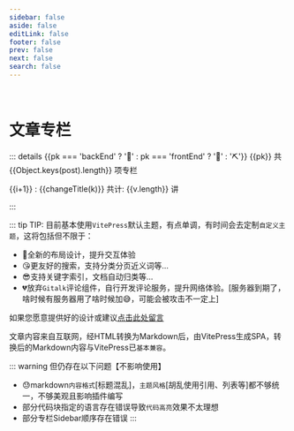 ```yaml
---
sidebar: false
aside: false
editLink: false
footer: false
prev: false
next: false
search: false
---
```


<script setup>
    import {data} from './posts.data.js';
    import VPLink from 'vitepress/dist/client/theme-default/components/VPLink.vue';
    import VPBadge from 'vitepress/dist/client/theme-default/components/VPBadge.vue';
    import VPImage from 'vitepress/dist/client/theme-default/components/VPImage.vue';

// 去除"空格，数字下划线开头，数字横杠开头，‘文档’"
function changeTitle(str){
    let t = str.replace(/\s+/g,"");
    const patten = /[0-9]*(-|_)/;
    const regExp = patten.exec(t);
    if (regExp!=null) return t.replace(regExp[0],"").replace("文档","");
    return str;
}
</script>


<br/>

# 文章专栏

<p v-for="(post,pk) in data.folder" class="docIndex">

::: details {{pk === 'backEnd' ? ':pill:' : pk === 'frontEnd' ? ':dart:' : ':pick:'}} {{pk}}    <VPBadge :type="Object.keys(post).length>40 ? 'danger' : Object.keys(post).length>20 ? 'warning' : 'tip'">共 {{Object.keys(post).length}} 项专栏</VPBadge>

<p v-for="(v,k,i) in post">

{{i+1}} : <VPLink :href="'/posts/'+pk+'/'+k+'/'+v[0]">
{{changeTitle(k)}} <VPBadge :type="v.length>40 ? 'danger' : v.length>20 ? 'warning' : 'tip'">共计: {{v.length}} 讲</VPBadge></VPLink>

</p>

:::

</p>


::: tip TIP:
目前基本使用`VitePress`默认主题，有点单调，有时间会去定制`自定义主题`，这将包括但不限于：
- :star_struck:全新的布局设计，提升交互体验
- :kissing_heart:更友好的搜索，支持分类分页近义词等...
- :sunglasses:支持关键字索引，文档自动归类等...
- :broken_heart:放弃`Gitalk`评论组件，自行开发评论服务，提升网络体验。[服务器到期了，啥时候有服务器用了啥时候加:sweat_smile:，可能会被攻击不一定上]

如果您愿意提供好的设计或建议[点击此处留言](https://github.com/laoyitiao/laoyitiao.github.io/issues/new?title=主题设计)

文章内容来自互联网，经HTML转换为Markdown后，由VitePress生成SPA，转换后的Markdown内容与VitePress已`基本兼容`。

::: warning 但仍存在以下问题【不影响使用】
- :sweat:markdown`内容格式`[标题混乱]，`主题风格`[胡乱使用引用、列表等]都不够统一，不够美观且影响插件编写
- 部分代码块指定的语言存在错误导致`代码高亮`效果不太理想
- 部分专栏Sidebar顺序存在错误
:::
